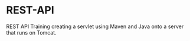 # REST-API
REST API Training creating a servlet using Maven and Java onto a server that runs on Tomcat.
